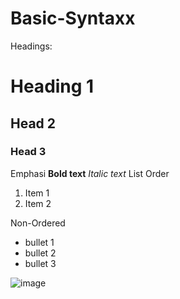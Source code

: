 # Basic-Syntaxx
   
Headings:
# Heading 1
## Head 2
### Head 3
Emphasi
**Bold text**
_Italic text_
List
Order
1. Item 1
2. Item 2
   
Non-Ordered
- bullet 1
- bullet 2
- bullet 3
  
![image](https://www.bleepstatic.com/content/hl-images/2022/04/08/GitHub__headpic.jpg)


